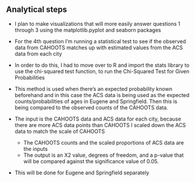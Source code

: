 ## Analytical steps

- I plan to make visualizations that will more easily answer questions 1 through 3 using the matplotlib.pyplot and seaborn packages

- For the 4th question I’m running a statistical test to see if the observed data from CAHOOTS matches up with estimated values from the ACS data from each city 
- In order to do this, I had to move over to R and import the stats library to use the chi-squared test function, to run the Chi-Squared Test for Given Probabilities
- This method is used when there’s an expected probability known beforehand and in this case the ACS data is being used as the expected counts/probabilities of ages in Eugene and Springfield. Then this is being compared to the observed counts of the CAHOOTS data. 
- The input is the CAHOOTS data and ACS data for each city, because there are more ACS data points than CAHOOTS I scaled down the ACS data to match the scale of CAHOOTS
    - The CAHOOTS counts and the scaled proportions of ACS data are the inputs
    - The output is an X2 value, degrees of freedom, and a p-value that will be compared against the significance value of 0.05.
- This will be done for Eugene and Springfield separately 


